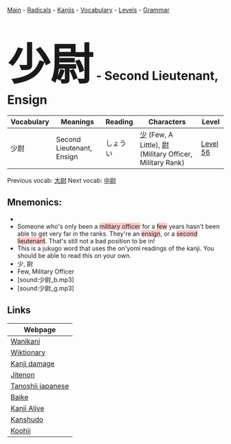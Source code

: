 <style> bigfont {font-size: 100px}</style>
[Main](../README.md) -
[Radicals](../radicals.md) -
[Kanjis](../kanjis.md) -
[Vocabulary](../vocabulary.md) -
[Levels](../levels.md) -
[Grammar](../grammar.md)
# <bigfont> 少尉</bigfont> - Second Lieutenant, Ensign 

| Vocabulary | Meanings | Reading | Characters | Level |
| --- | --- | --- | --- | --- |
| 少尉 | Second Lieutenant, Ensign | しょうい |  [少](../kanjis/少.md) (Few, A Little), [尉](../kanjis/尉.md) (Military Officer, Military Rank) | [Level 56](../levels/wk_level56.md) |

Previous vocab: [大尉](大尉.md) Next vocab: [中尉](中尉.md) 

## Mnemonics:

* 
* Someone who's only been a <span style="background-color:#ffcccb"> military officer</span> for a <span style="background-color:#ffcccb"> few</span> years hasn't been able to get very far in the ranks. They're an <span style="background-color:#ffcccb"> ensign</span>, or a <span style="background-color:#ffcccb"> second lieutenant</span>. That's still not a bad position to be in!
* This is a jukugo word that uses the on'yomi readings of the kanji. You should be able to read this on your own.
* 少, 尉
* Few, Military Officer
* [sound:少尉_b.mp3]
* [sound:少尉_g.mp3]


## Links 

| Webpage |
| --- |
| [Wanikani          ](https://www.wanikani.com/kanji/少尉) |
| [Wiktionary        ](https://en.wiktionary.org/wiki/少尉) |
| [Kanji damage      ](http://www.kanjidamage.com/kanji/search?utf8=✓&q=少尉) |
| [Jitenon           ](https://jitenon.com/kanji/少尉) |
| [Tanoshii japanese ](https://www.tanoshiijapanese.com/dictionary/kanji.cfm?k=少尉) |
| [Baike             ](https://baike.baidu.com/item/少尉) |
| [Kanji Alive       ](https://app.kanjialive.com/少尉) |
| [Kanshudo          ](https://www.kanshudo.com/searchmn?q=少尉) |
| [Koohii            ](https://kanji.koohii.com/study/kanji/少尉) |

